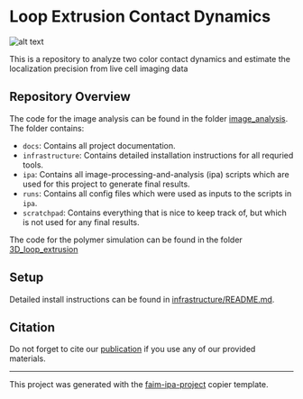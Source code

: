 <!-- start abstract -->
# Loop Extrusion Contact Dynamics

![alt text](image_analysis/image/20241212_1a2_cont_15_15_100_standard_54__0002_movie_3panel_rgb_13.gif)

This is a repository to analyze two color contact dynamics and estimate the localization precision from live cell imaging data


<!-- end abstract -->

## Repository Overview

The code for the image analysis can be found in the folder [image_analysis](image_analysis/). The folder contains:
* `docs`: Contains all project documentation.
* `infrastructure`: Contains detailed installation instructions for all requried tools.
* `ipa`: Contains all image-processing-and-analysis (ipa) scripts which are used for this project to generate final results.
* `runs`: Contains all config files which were used as inputs to the scripts in `ipa`.
* `scratchpad`: Contains everything that is nice to keep track of, but which is not used for any final results.

The code for the polymer simulation can be found in the folder [3D_loop_extrusion](3D_loop_extrusion/)

## Setup
Detailed install instructions can be found in [infrastructure/README.md](image_analysis/infrastructure/README.md).

## Citation
Do not forget to cite our [publication](https://www.biorxiv.org/content/10.1101/2025.09.24.678119v1) if you use any of our provided materials.

---
This project was generated with the [faim-ipa-project](https://fmi-faim.github.io/ipa-project-template/) copier template.
